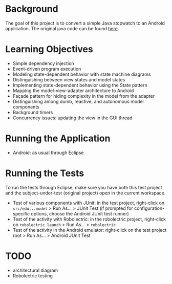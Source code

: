 # Background

The goal of this project is to convert a simple Java stopwatch to an
Android application.  The original java code can be found
[here](https://github.com/concurrency-cs-luc-edu/simplestopwatch-java).

# Learning Objectives

* Simple dependency injection
* Event-driven program execution
* Modeling state-dependent behavior with state machine diagrams
* Distinguishing between view states and model states
* Implementing state-dependent behavior using the State pattern
* Mapping the model-view-adapter architecture to Android
* Fa&ccedil;ade pattern for hiding complexity in the model from the adapter
* Distinguishing among dumb, reactive, and autonomous model components
* Background timers
* Concurrency issues: updating the view in the GUI thread

# Running the Application

* Android: as usual through Eclipse

# Running the Tests

To run the tests through Eclipse, make sure you have both this test
project and the subject-under-test (original project) open in the
current workspace.

* Test of various components with JUnit: in the test project, right-click on `src/edu...model` > Run As... > JUnit Test
  (if prompted for configuration-specific options, choose the Android JUnit test runner)
* Test of the activity with Robolectric: in the robolectric project, right-click on `robolectric.launch` > Run As... > `robolectric`
* Test of the activity in the Android emulator: right-click on the test project root > Run As... > Android JUnit Test

# TODO

* architectural diagram
* Robolectric testing
